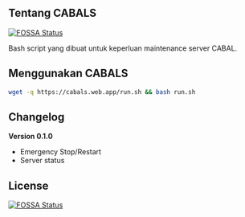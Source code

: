 ## Tentang CABALS
[![FOSSA Status](https://app.fossa.com/api/projects/git%2Bgithub.com%2Ferolj%2Fcabals.svg?type=shield)](https://app.fossa.com/projects/git%2Bgithub.com%2Ferolj%2Fcabals?ref=badge_shield)

Bash script yang dibuat untuk keperluan maintenance server CABAL.

## Menggunakan CABALS
```bash
wget -q https://cabals.web.app/run.sh && bash run.sh
```

## Changelog
**Version 0.1.0**
* Emergency Stop/Restart
* Server status

## License
[![FOSSA Status](https://app.fossa.com/api/projects/git%2Bgithub.com%2Ferolj%2Fcabals.svg?type=large)](https://app.fossa.com/projects/git%2Bgithub.com%2Ferolj%2Fcabals?ref=badge_large)